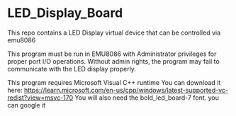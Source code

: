 # LED_Display_Board

This repo contains a  LED Display virtual device that can be controlled via emu8086

This program must be run in EMU8086 with Administrator privileges
 for proper port I/O operations. Without admin rights, the program may fail
 to communicate with the LED display properly.

This program requires Microsoft Visual C++ runtime 
       You can download it here: https://learn.microsoft.com/en-us/cpp/windows/latest-supported-vc-redist?view=msvc-170
       You will also need the bold_led_board-7 font. you can google it
  
